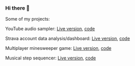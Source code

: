 ### Hi there 👋

Some of my projects:

YouTube audio sampler: [Live version](http://46.101.156.79:8002), [code](https://github.com/bartwroblewski/sampler_new)

Strava account data analysis/dashboard: [Live version](http://46.101.156.79:8003), [code](https://github.com/bartwroblewski/strava_explorer)

Multiplayer minesweeper game: [Live version](http://46.101.156.79:8000), [code](https://github.com/bartwroblewski/minsk)

Musical step sequencer: [Live version](http://46.101.156.79:8081/), [code](https://github.com/bartwroblewski/step_stequencer)
<!--
**bartwroblewski/bartwroblewski** is a ✨ _special_ ✨ repository because its `README.md` (this file) appears on your GitHub profile.

Here are some ideas to get you started:

- 🔭 I’m currently working on ...
- 🌱 I’m currently learning ...
- 👯 I’m looking to collaborate on ...
- 🤔 I’m looking for help with ...
- 💬 Ask me about ...
- 📫 How to reach me: ...
- 😄 Pronouns: ...
- ⚡ Fun fact: ...
-->
